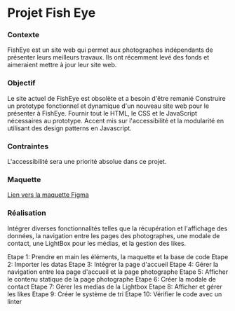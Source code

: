 # Projet Fish Eye

### Contexte
FishEye est un site web qui permet aux photographes indépendants de présenter leurs meilleurs travaux. Ils ont récemment levé des fonds et aimeraient mettre à jour leur site web. 

### Objectif

Le site actuel de FishEye est obsolète et a besoin d'être remanié
Construire un prototype fonctionnel et dynamique d'un nouveau site web pour le présenter à FishEye.
Fournir tout le HTML, le CSS et le JavaScript nécessaires au prototype.
Accent mis sur l'accessibilité et la modularité en utilisant des design patterns en Javascript.

### Contraintes 

L'accessibilité sera une priorité absolue dans ce projet. 

### Maquette

[Lien vers la maquette Figma](https://www.figma.com/file/Q3yNeD7WTK9QHDldg9vaRl/UI-Design-FishEye-FR?node-id=0%3A1)

### Réalisation

Intégrer diverses fonctionnalités telles que la récupération et l'affichage des données, la navigation entre les pages des photographes, une modale de contact, une LightBox pour les médias, et la gestion des likes.

Etape 1: Prendre en main les éléments, la maquette et la base de code
Etape 2: Importer les datas
Etape 3: Intégrer la page d'accueil
Etape 4: Gérer la navigation entre lea page d'accueil et la page photographe
Etape 5: Afficher le contenu statique de la page photographe
Etape 6: Créer la modale de contact
Etape 7: Gérer les medias de la Lightbox
Etape 8: Afficher et gérer les likes
Etape 9: Créer le système de tri
Etape 10: Vérifier le code avec un linter

